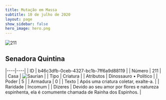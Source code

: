 ```yaml
---
title: Mutação em Massa
subtitle: 10 de julho de 2020
layout: page
show_sidebar: false
hero_image: hero.png
---
```


![211](https://cdn.keyforgegame.com/media/card_front/pt/479_211_V43QR4XQXW2J_pt.png)

## Senadora Quintina

|----|----|
| ID | b46c3dfb-0ceb-4327-bc1b-7ff6a9d88119 |
| Número | 211 |
| Casa | ![Saurian](https://archonarcana.com/images/thumb/9/9e/Saurian_P.png/22px-Saurian_P.png "Sauro") |
| Tipo | Criatura |
| Atributos | Dinossauro • Político |
| Poder | 5 |
| Armadura | 0 |
| Texto | Após uma criatura coletar, exalte-a. |
| Raridade | Incomum |
| Dizeres | Devido ao seu amor por flores e natureza espinhenta, ela é comumente chamada  de Rainha dos Espinhos. |
